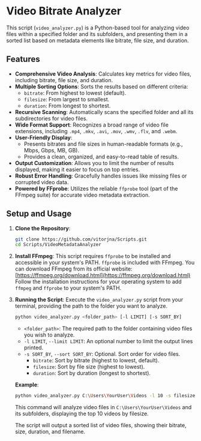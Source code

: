 # Video Bitrate Analyzer

This script (`video_analyzer.py`) is a Python-based tool for analyzing video files within a specified folder and its subfolders, and presenting them in a sorted list based on metadata elements like bitrate, file size, and duration.

## Features

*   **Comprehensive Video Analysis**: Calculates key metrics for video files, including bitrate, file size, and duration.
*   **Multiple Sorting Options**: Sorts the results based on different criteria:
    *   `bitrate`: From highest to lowest (default).
    *   `filesize`: From largest to smallest.
    *   `duration`: From longest to shortest.
*   **Recursive Scanning**: Automatically scans the specified folder and all its subdirectories for video files.
*   **Wide Format Support**: Recognizes a broad range of video file extensions, including `.mp4`, `.mkv`, `.avi`, `.mov`, `.wmv`, `.flv`, and `.webm`.
*   **User-Friendly Display**:
    *   Presents bitrates and file sizes in human-readable formats (e.g., Mbps, Gbps, MB, GB).
    *   Provides a clean, organized, and easy-to-read table of results.
*   **Output Customization**: Allows you to limit the number of results displayed, making it easier to focus on top entries.
*   **Robust Error Handling**: Gracefully handles issues like missing files or corrupted video data.
*   **Powered by FFprobe**: Utilizes the reliable `ffprobe` tool (part of the FFmpeg suite) for accurate video metadata extraction.

## Setup and Usage

1.  **Clone the Repository**:
    ```bash
    git clone https://github.com/vitorjna/Scripts.git
    cd Scripts/VideoMetadataAnalyzer
    ```

2.  **Install FFmpeg**:
    This script requires `ffprobe` to be installed and accessible in your system's PATH. `ffprobe` is included with FFmpeg.
    You can download FFmpeg from its official website: [https://ffmpeg.org/download.html](https://ffmpeg.org/download.html)
    Follow the installation instructions for your operating system to add `ffmpeg` and `ffprobe` to your system's PATH.

3.  **Running the Script**:
    Execute the `video_analyzer.py` script from your terminal, providing the path to the folder you want to analyze.

    ```bash
    python video_analyzer.py <folder_path> [-l LIMIT] [-s SORT_BY]
    ```

    *   `<folder_path>`: The required path to the folder containing video files you wish to analyze.
    *   `-l LIMIT`, `--limit LIMIT`: An optional number to limit the output lines printed.
    *   `-s SORT_BY`, `--sort SORT_BY`: Optional. Sort order for video files.
        *   `bitrate`: Sort by bitrate (highest to lowest, default).
        *   `filesize`: Sort by file size (highest to lowest).
        *   `duration`: Sort by duration (longest to shortest).

    **Example**:
    ```bash
    python video_analyzer.py C:\Users\YourUser\Videos -l 10 -s filesize
    ```
    This command will analyze video files in `C:\Users\YourUser\Videos` and its subfolders, displaying the top 10 videos by filesize.

    The script will output a sorted list of video files, showing their bitrate, size, duration, and filename.